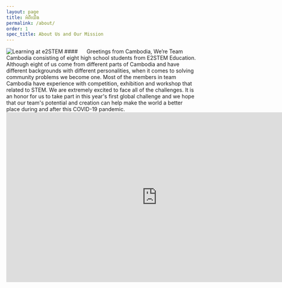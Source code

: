 ```yaml
---
layout: page
title: អំពីយើង
permalink: /about/
order: 1
spec_title: About Us and Our Mission
---
```

<img src="https://learning.e2stem.tech/pluginfile.php/1/core_admin/logo/0x200/1595828280/logoe2.png" class="img-fluid" title="Learning at e2STEM" alt="Learning at e2STEM" id="yui_3_17_2_1_1627303032907_19">
#### &nbsp;&nbsp;&nbsp;&nbsp;  Greetings from Cambodia, We’re Team Cambodia consisting of eight high school students from E2STEM Education. Although eight of us come from different parts of Cambodia and have different backgrounds with different personalities, when it comes to solving community  problems we become one. Most of the members in team Cambodia have experience with competition, exhibition and workshop that related to STEM. We are extremely excited to face all of the challenges. It is an honor for us to take part in this year's first global challenge and we hope that our team's potential and creation can help make the world a better place during and after this COVID-19 pandemic.

<iframe width="800" height="450" src="https://www.youtube.com/embed/DkJh3zyNZCs" title="YouTube video player" frameborder="0" allow="accelerometer; autoplay; clipboard-write; encrypted-media; gyroscope; picture-in-picture" allowfullscreen></iframe>
